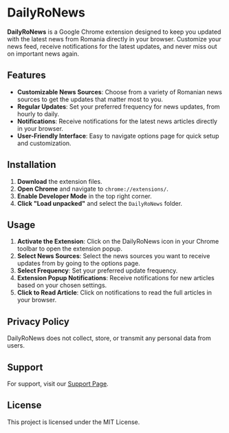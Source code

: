 # DailyRoNews

**DailyRoNews** is a Google Chrome extension designed to keep you updated with the latest news from Romania directly in your browser. Customize your news feed, receive notifications for the latest updates, and never miss out on important news again.

## Features

- **Customizable News Sources**: Choose from a variety of Romanian news sources to get the updates that matter most to you.
- **Regular Updates**: Set your preferred frequency for news updates, from hourly to daily.
- **Notifications**: Receive notifications for the latest news articles directly in your browser.
- **User-Friendly Interface**: Easy to navigate options page for quick setup and customization.

## Installation

1. **Download** the extension files.
2. **Open Chrome** and navigate to `chrome://extensions/`.
3. **Enable Developer Mode** in the top right corner.
4. **Click "Load unpacked"** and select the `DailyRoNews` folder.

## Usage

1. **Activate the Extension**: Click on the DailyRoNews icon in your Chrome toolbar to open the extension popup.
2. **Select News Sources**: Select the news sources you want to receive updates from by going to the options page.
3. **Select Frequency**: Set your preferred update frequency.
4. **Extension Popup Notifications**: Receive notifications for new articles based on your chosen settings.
5. **Click to Read Article**: Click on notifications to read the full articles in your browser.

## Privacy Policy

DailyRoNews does not collect, store, or transmit any personal data from users.

## Support

For support, visit our [Support Page](https://lucian-web.dev).

## License

This project is licensed under the MIT License.
